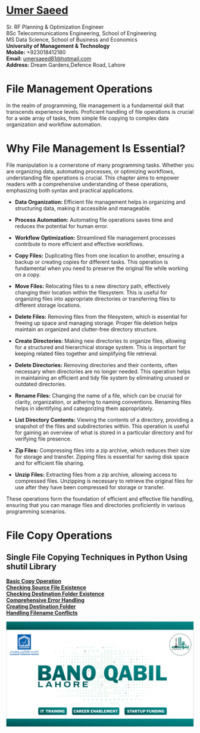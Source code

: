 #  [Umer Saeed](https://www.linkedin.com/in/engumersaeed/)
Sr. RF Planning & Optimization Engineer<br>
BSc Telecommunications Engineering, School of Engineering<br>
MS Data Science, School of Business and Economics<br>
**University of Management & Technology**<br>
**Mobile:**     +923018412180<br>
**Email:**  umersaeed81@hotmail.com<br>
**Address:** Dream Gardens,Defence Road, Lahore<br>

# File Management Operations

In the realm of programming, file management is a fundamental skill that transcends experience levels. Proficient handling of file operations is crucial for a wide array of tasks, from simple file copying to complex data organization and workflow automation.

# Why File Management Is Essential?
File manipulation is a cornerstone of many programming tasks. Whether you are organizing data, automating processes, or optimizing workflows, understanding file operations is crucial. This chapter aims to empower readers with a comprehensive understanding of these operations, emphasizing both syntax and practical applications.

- **Data Organization:** Efficient file management helps in organizing and structuring data, making it accessible and manageable.

- **Process Automation:** Automating file operations saves time and reduces the potential for human error.

- **Workflow Optimization:** Streamlined file management processes contribute to more efficient and effective workflows.

- **Copy Files:** Duplicating files from one location to another, ensuring a backup or creating copies for different tasks. This operation is fundamental when you need to preserve the original file while working on a copy.

- **Move Files:** Relocating files to a new directory path, effectively changing their location within the filesystem. This is useful for organizing files into appropriate directories or transferring files to different storage locations.

- **Delete Files:** Removing files from the filesystem, which is essential for freeing up space and managing storage. Proper file deletion helps maintain an organized and clutter-free directory structure.

- **Create Directories:** Making new directories to organize files, allowing for a structured and hierarchical storage system. This is important for keeping related files together and simplifying file retrieval.

- **Delete Directories:** Removing directories and their contents, often necessary when directories are no longer needed. This operation helps in maintaining an efficient and tidy file system by eliminating unused or outdated directories.

- **Rename Files:** Changing the name of a file, which can be crucial for clarity, organization, or adhering to naming conventions. Renaming files helps in identifying and categorizing them appropriately.

- **List Directory Contents:** Viewing the contents of a directory, providing a snapshot of the files and subdirectories within. This operation is useful for gaining an overview of what is stored in a particular directory and for verifying file presence.

- **Zip Files:** Compressing files into a zip archive, which reduces their size for storage and transfer. Zipping files is essential for saving disk space and for efficient file sharing.

- **Unzip Files:** Extracting files from a zip archive, allowing access to compressed files. Unzipping is necessary to retrieve the original files for use after they have been compressed for storage or transfer.

These operations form the foundation of efficient and effective file handling, ensuring that you can manage files and directories proficiently in various programming scenarios.

# File Copy Operations

## Single File Copying Techniques in Python Using shutil Library

**[Basic Copy Operation](https://github.com/Umersaeed81/File_Management_Operations/blob/main/Single_File_Copying_Techniques/Example-01.md)** <br>
**[Checking Source File Existence](https://github.com/Umersaeed81/File_Management_Operations/blob/main/Single_File_Copying_Techniques/Example-02.md)** <br>
**[Checking Destination Folder Existence](https://github.com/Umersaeed81/File_Management_Operations/blob/main/Single_File_Copying_Techniques/Example-03.md)** <br>
**[Comprehensive Error Handling](https://github.com/Umersaeed81/File_Management_Operations/blob/main/Single_File_Copying_Techniques/Example-04.md)** <br>
**[Creating Destination Folder](https://github.com/Umersaeed81/File_Management_Operations/blob/main/Single_File_Copying_Techniques/Example-05.md)** <br>
**[Handling Filename Conflicts](https://github.com/Umersaeed81/File_Management_Operations/blob/main/Single_File_Copying_Techniques/Example-06.md)**

















![](https://github.com/Umersaeed81/File_Management_Operations/blob/main/log/pic1.png?raw=true)
